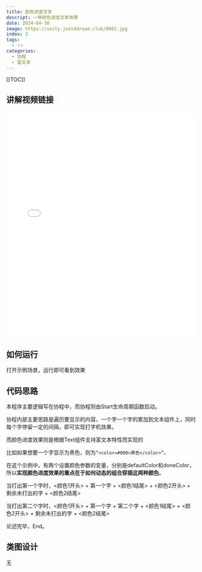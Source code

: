 ```yaml
---
title: 颜色进度文本
descript: 一种颜色进度文本效果
date: 2024-04-30
image: https://unity.just4dream.club/D002.jpg
index: 2
tags:
  - ⭐️⭐️
categories:
  - 协程
  - 富文本
---
```


[[TOC]]

## 讲解视频链接
<iframe
  src="//player.bilibili.com/player.html?isOutside=true&aid=1805799370&bvid=BV1yb421H7de&cid=1594826856&p=1&high_quality=1&danmaku=1&as_wide=1"
  allowfullscreen="allowfullscreen"
  width="100%"
  height="600"
  scrolling="no"
  frameborder="0"
  sandbox="allow-top-navigation allow-same-origin allow-forms allow-scripts"
>
</iframe>

## 如何运行
打开示例场景，运行即可看到效果

## 代码思路
本程序主要逻辑写在协程中，而协程则由Start生命周期函数启动。

协程内部主要思路是遍历要显示的内容，一个字一个字的累加到文本组件上，同时每个字停留一定的间隔，即可实现打字机效果。

而颜色进度效果则是根据Text组件支持富文本特性而实现的

比如如果想要一个字显示为黑色，则为`“<color=#000>黑色</color>”。`

在这个示例中，有两个设置颜色参数的变量，分别是defaultColor和doneColor，所以**实现颜色进度效果的重点在于如何动态的组合穿插这两种颜色**。

当打出第一个字时，<颜色1开头> + 第一个字 + <颜色1结尾> + <颜色2开头> + 剩余未打出的字 + <颜色2结尾>

当打出第二个字时，<颜色1开头> + 第一个字 + 第二个字 + <颜色1结尾> + <颜色2开头> + 剩余未打出的字 + <颜色2结尾>

论述完毕，End。

## 类图设计
无
